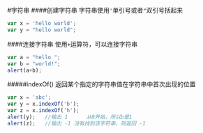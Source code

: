#字符串
####创建字符串
字符串使用`'`单引号或者`"`双引号括起来
```js
var x = 'hello world';
var y = "hello world";
```
####连接字符串
使用`+`运算符，可以连接字符串
```js
var a = "hello ";
var b = "world!";
alert(a+b);
```
#####indexOf()
返回某个指定的字符串值在字符串中首次出现的位置
```js
var x = 'abc';
var y = x.indexOf('b');
var z = x.indexOf('h');
alert(y);	//输出 1  	从0开始，所以b是1
alert(z);	//输出 -1	没有找到该字符串，则返回 -1
```